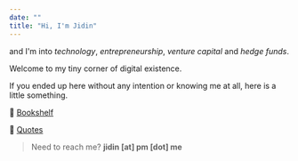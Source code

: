 ```yaml
---
date: ""
title: "Hi, I'm Jidin"
---
```

and I'm into _technology_, _entrepreneurship_, _venture capital_ and _hedge funds_.

Welcome to my tiny corner of digital existence. 

If you ended up here without any intention or knowing me at all, here is a little something.

:book: [Bookshelf](books)

:round_pushpin: [Quotes](quotes)

> Need to reach me? **jidin [at] pm [dot] me**

